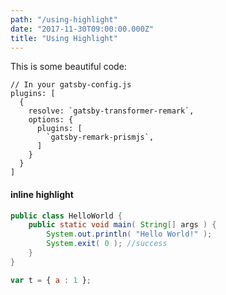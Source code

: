 ```yaml
---
path: "/using-highlight"
date: "2017-11-30T09:00:00.000Z"
title: "Using Highlight"
---
```


This is some beautiful code:

```javascript{1,4-6}
// In your gatsby-config.js
plugins: [
  {
    resolve: `gatsby-transformer-remark`,
    options: {
      plugins: [
        `gatsby-remark-prismjs`,
      ]
    }
  }
]
```

#### inline highlight


```java
public class HelloWorld {
    public static void main( String[] args ) {
        System.out.println( "Hello World!" );
        System.exit( 0 ); //success
    }
}
```

```javascript
var t = { a : 1 };
```

